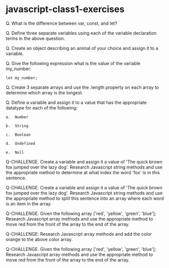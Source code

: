 # javascript-class1-exercises


Q.  What is the difference between var, const, and let?

Q.  Define three separate variables using each of the variable declaration terms in the above question.

Q.  Create an object describing an animal of your choice and assign it to a variable.

Q.  Give the following expression what is the value of the variable my_number:

    let my_number;


Q.  Create 3 separate arrays and use the .length property on each array to determine which array is the longest.
    


Q.  Define a variable and assign it to a value that has the appropriate datatype for each of the following:

    a.  Number

    b.  String

    c.  Boolean

    d.  Undefined

    e.  Null



Q-CHALLENGE.  Create a variable and assign it a value of 'The quick brown fox jumped over the lazy dog'.  Research Javascript string methods and use the appropriate method to determine at what index the word 'fox' is in this sentence.


Q-CHALLENGE.  Create a variable and assign it a value of 'The quick brown fox jumped over the lazy dog'.  Research Javascript string methods and use the appropriate method to split this sentence into an array where each word is an item in the array.


Q-CHALLENGE. Given the following array ['red', 'yellow', 'green', 'blue']; Research Javascript array methods and use the appropriate method to move red from the front of the array to the end of the array.


Q-CHALLENGE:  Research Javascript array methods and add the color orange to the above color array.


Q-CHALLENGE. Given the following array ['red', 'yellow', 'green', 'blue']; Research Javascript array methods and use the appropriate method to move red from the front of the array to the end of the array.
